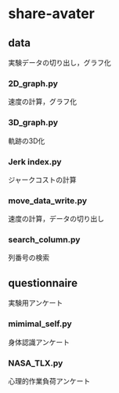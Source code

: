 # share-avater
## data
実験データの切り出し，グラフ化
### 2D_graph.py
速度の計算，グラフ化
### 3D_graph.py
軌跡の3D化
### Jerk index.py
ジャークコストの計算
### move_data_write.py
速度の計算，データの切り出し
### search_column.py
列番号の検索
## questionnaire
実験用アンケート
### mimimal_self.py
身体認識アンケート
### NASA_TLX.py
心理的作業負荷アンケート